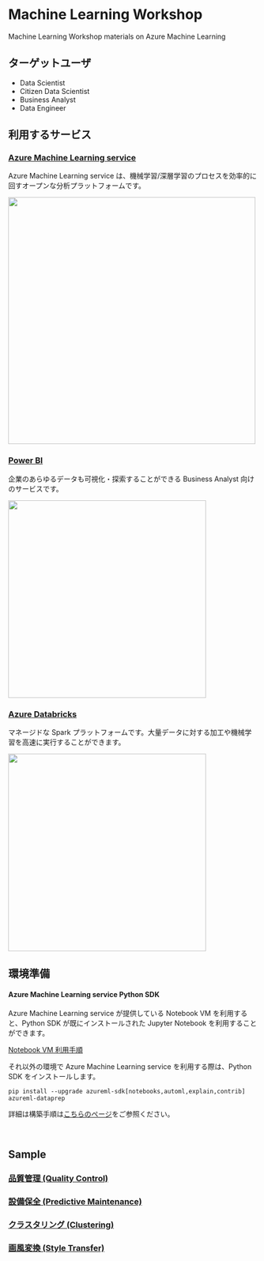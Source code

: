 # Machine Learning Workshop

Machine Learning Workshop materials on Azure Machine Learning

## ターゲットユーザ
- Data Scientist
- Citizen Data Scientist
- Business Analyst
- Data Engineer


## 利用するサービス
### [Azure Machine Learning service](https://docs.microsoft.com/ja-JP/azure/machine-learning/service/)
Azure Machine Learning service は、機械学習/深層学習のプロセスを効率的に回すオープンな分析プラットフォームです。

<img src="https://docs.microsoft.com/en-us/azure/machine-learning/service/media/concept-azure-machine-learning-architecture/workflow.png" width = "500">   

### [Power BI](https://docs.microsoft.com/ja-jp/power-bi/)
企業のあらゆるデータも可視化・探索することができる Business Analyst 向けのサービスです。

<img src="https://powerbicdn.azureedge.net/cvt-fb1e2b82bc75f091b9556cde890c10a6ccc1090e0ce83484c26d20dacbcf8e52/pictures/pages/desktop/provide_800_450.gif?636996593618659388" width="400">

### [Azure Databricks](https://docs.azuredatabricks.net/)
マネージドな Spark プラットフォームです。大量データに対する加工や機械学習を高速に実行することができます。

<img src="https://docs.microsoft.com/ja-jp/azure/azure-databricks/media/what-is-azure-databricks/azure-databricks-overview.png" width="400">


<br/>    
  


## 環境準備
#### Azure Machine Learning service Python SDK

Azure Machine Learning service が提供している Notebook VM を利用すると、Python SDK が既にインストールされた Jupyter Notebook を利用することができます。

[Notebook VM 利用手順](https://docs.microsoft.com/ja-JP/azure/machine-learning/service/quickstart-run-cloud-notebook)

それ以外の環境で Azure Machine Learning service を利用する際は、Python SDK をインストールします。

```
pip install --upgrade azureml-sdk[notebooks,automl,explain,contrib] azureml-dataprep
```

詳細は構築手順は[こちらのページ](https://docs.microsoft.com/ja-JP/azure/machine-learning/service/how-to-configure-environment#local)をご参照ください。

<br/>

## Sample
### [品質管理 (Quality Control)](./Quality-Control)
### [設備保全 (Predictive Maintenance)](./Predictive-Maintenance) ##
### [クラスタリング (Clustering)](./Clustering)
### [画風変換 (Style Transfer)](./Style-Transfer)
<!-- 
### 異常検知
- One-Class SVM -->

<!-- ## [推薦システム (Recommendation)](Recommendation) ## -->
<!-- ## 需要予測 (Demand Forecasting) ##
### 自動機械学習による需要予測モデルj構築
### 状態空間モデルによる時系列モデルの解釈 -->
<!-- ## 在庫最適化 (Optimization) ## -->


